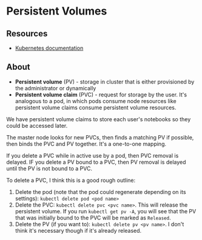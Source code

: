 # Persistent Volumes
## Resources
* [Kubernetes documentation](https://kubernetes.io/docs/concepts/storage/persistent-volumes/)

## About
* **Persistent volume** (PV) - storage in cluster that is either provisioned by
the administrator or dynamically
* **Persistent volume claim** (PVC) - request for storage by the user. It's
analogous to a pod, in which pods consume node resources like persistent volume
claims consume persistent volume resources.

We have persistent volume claims to store each user's notebooks so they could
be accessed later.

The master node looks for new PVCs, then finds a matching PV if possible, then
binds the PVC and PV together. It's a one-to-one mapping.

If you delete a PVC while in active use by a pod, then PVC removal is delayed.
IF you delete a PV bound to a PVC, then PV removal is delayed until the PV is
not bound to a PVC.

To delete a PVC, I think this is a good rough outline:
1. Delete the pod (note that the pod could regenerate depending on its settings): `kubectl delete pod <pod name>`
1. Delete the PVC: `kubectl delete pvc <pvc name>`. This will release the persistent volume. 
If you run `kubectl get pv -A`, you will see that the PV that was initially bound to the PVC
will be marked as `Released`.
1. Delete the PV (if you want to): `kubectl delete pv <pv name>`. I don't think it's
necessary though if it's already released.

